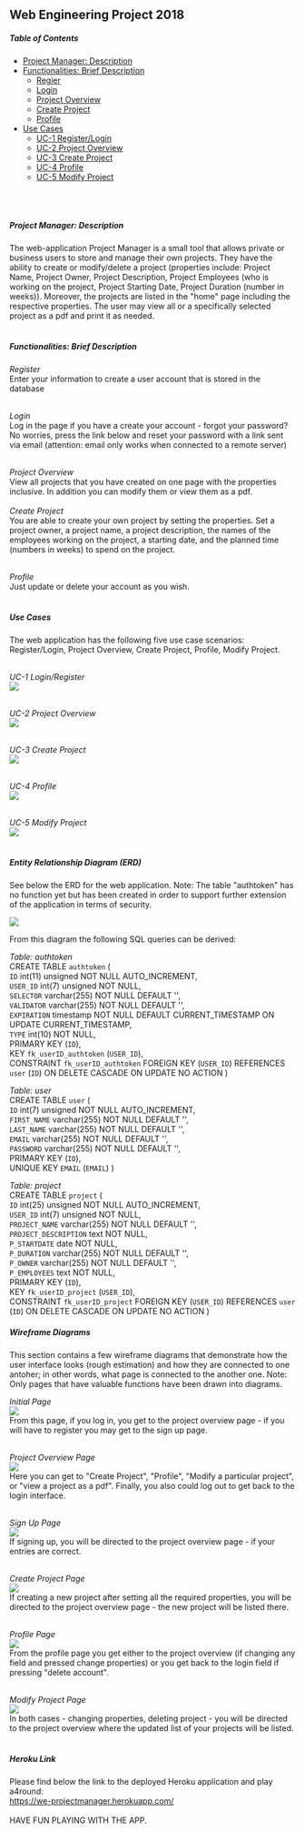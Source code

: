 ## Web Engineering Project 2018

##### Table of Contents
- [Project Manager: Description](#project-manager-description)
- [Functionalities: Brief Description](#functionalities-brief-description)
    - [Regier](#functionalities-brief-description-register)
    - [Login](#functionalities-brief-description-login)
    - [Project Overview](#functionalities-brief-description-project-overview)
    - [Create Project](#functionalities-brief-description-create-project)
    - [Profile](#functionalities-brief-description-profile)
- [Use Cases](#use-cases)
    - [UC-1 Register/Login](#use-cases-uc-1-register-login)
    - [UC-2 Project Overview](#use-cases-uc-2-project-overview)
    - [UC-3 Create Project](#use-cases-uc-3-create-project)
    - [UC-4 Profile](#use-cases-uc-4-profile)
    - [UC-5 Modify Project](#use-cases-uc-5-modify-project)   

<br>
<br>

##### Project Manager: Description
The web-application Project Manager is a small tool that allows private or business users to
store and manage their own projects. They have the ability to create or modify/delete a project 
(properties include: Project Name, Project Owner, Project Description, Project Employees (who is
working on the project, Project Starting Date, Project Duration (number in weeks)). Moreover, the
projects are listed in the "home" page including the respective properties. The user may view all
or a specifically selected project as a pdf and print it as needed.
<br>
<br>

##### Functionalities: Brief Description
_Register_
<br>
Enter your information to create a user account that is stored in the database
<br>
<br>

_Login_
<br>
Log in the page if you have a create your account - forgot your password? No worries, press the link
below and reset your password with a link sent via email (attention: email only works when connected
to a remote server)
<br>
<br>

_Project Overview_
<br>
View all projects that you have created on one page with the properties inclusive. In addition
you can modify them or view them as a pdf.
<br>
<br>
_Create Project_
<br>
You are able to create your own project by setting the properties. Set a project owner, a project
name, a project description, the names of the employees working on the project, a starting date, and
the planned time (numbers in weeks) to spend on the project.
<br>
<br>

_Profile_
<br>
Just update or delete your account as you wish.
<br>
<br>

##### Use Cases
The web application has the following five use case scenarios: Register/Login, Project Overview, 
Create Project, Profile, Modify Project.
<br>
<br>

_UC-1 Login/Register_
<br>
![](modelling/usecases/UC-1_Login_Register.png)
<br>
<br>

_UC-2 Project Overview_
<br>
![](modelling/usecases/UC-2_ProjectOverview.png)
<br>
<br>

_UC-3 Create Project_
<br>
![](modelling/usecases/UC-3_CreateProject.png)
<br>
<br>

_UC-4 Profile_
<br>
![](modelling/usecases/UC-4_Profile.png)
<br>
<br>

_UC-5 Modify Project_
<br>
![](modelling/usecases/UC-5_ModifyProject.png)
<br>
<br>

##### Entity Relationship Diagram (ERD)
See below the ERD for the web application. Note: The table "authtoken" has no function yet but has
been created in order to support further extension of the application in terms of security.

![](modelling/erd/ERD_WE_PM.png)
<br>

From this diagram the following SQL queries can be derived:
<br>

_Table: authtoken_
<br>
CREATE TABLE `authtoken` (<br>
  `ID` int(11) unsigned NOT NULL AUTO_INCREMENT,<br>
  `USER_ID` int(7) unsigned NOT NULL,<br>
  `SELECTOR` varchar(255) NOT NULL DEFAULT '',<br>
  `VALIDATOR` varchar(255) NOT NULL DEFAULT '',<br>
  `EXPIRATION` timestamp NOT NULL DEFAULT CURRENT_TIMESTAMP ON UPDATE CURRENT_TIMESTAMP,<br>
  `TYPE` int(10) NOT NULL,<br>
  PRIMARY KEY (`ID`),<br>
  KEY `fk_userID_authtoken` (`USER_ID`),<br>
  CONSTRAINT `fk_userID_authtoken` FOREIGN KEY (`USER_ID`) REFERENCES `user` (`ID`) 
  ON DELETE CASCADE ON UPDATE NO ACTION
)<br>

_Table: user_
<br>
CREATE TABLE `user` (<br>
  `ID` int(7) unsigned NOT NULL AUTO_INCREMENT,<br>
  `FIRST_NAME` varchar(255) NOT NULL DEFAULT '',<br>
  `LAST_NAME` varchar(255) NOT NULL DEFAULT '',<br>
  `EMAIL` varchar(255) NOT NULL DEFAULT '',<br>
  `PASSWORD` varchar(255) NOT NULL DEFAULT '',<br>
  PRIMARY KEY (`ID`),<br>
  UNIQUE KEY `EMAIL` (`EMAIL`)
)<br>

_Table: project_
<br>
CREATE TABLE `project` (<br>
  `ID` int(25) unsigned NOT NULL AUTO_INCREMENT,<br>
  `USER_ID` int(7) unsigned NOT NULL,<br>
  `PROJECT_NAME` varchar(255) NOT NULL DEFAULT '',<br>
  `PROJECT_DESCRIPTION` text NOT NULL,<br>
  `P_STARTDATE` date NOT NULL,<br>
  `P_DURATION` varchar(255) NOT NULL DEFAULT '',<br>
  `P_OWNER` varchar(255) NOT NULL DEFAULT '',<br>
  `P_EMPLOYEES` text NOT NULL,<br>
  PRIMARY KEY (`ID`),<br>
  KEY `fk_userID_project` (`USER_ID`),<br>
  CONSTRAINT `fk_userID_project` FOREIGN KEY (`USER_ID`) REFERENCES `user` (`ID`) 
  ON DELETE CASCADE ON UPDATE NO ACTION
)<br>

##### Wireframe Diagrams
This section contains a few wireframe diagrams that demonstrate how the user interface looks (rough
estimation) and how they are connected to one antoher; in other words, what page is connected to
the another one. Note: Only pages that have valuable functions have been drawn into diagrams.
<br>

_Initial Page_
<br>
![](modelling/wireframe/Login-Page.png)
<br>
From this page, if you log in, you get to the project overview page - if you will have to register
you may get to the sign up page.
<br>
<br>

_Project Overview Page_
<br>
![](modelling/wireframe/ProjectOverview-Page.png)
<br>
Here you can get to "Create Project", "Profile", "Modify a particular project", or "view a project
as a pdf". Finally, you also could log out to get back to the login interface.
<br>
<br>

_Sign Up Page_
<br>
![](modelling/wireframe/Signup-Page.png)
<br>
If signing up, you will be directed to the project overview page - if your entries are correct.
<br>
<br>

_Create Project Page_
<br>
![](modelling/wireframe/CreateProject-Page.png)
<br>
If creating a new project after setting all the required properties, you will be directed to the
project overview page - the new project will be listed there.
<br>
<br>

_Profile Page_
<br>
![](modelling/wireframe/Profile-Page.png)
<br>
From the profile page you get either to the project overview (if changing any field and pressed
change properties) or you get back to the login field if pressing "delete account".
<br>
<br>

_Modify Project Page_
<br>
![](modelling/wireframe/ModifyProject-Page.png)
<br>
In both cases - changing properties, deleting project - you will be directed to the project overview
where the updated list of your projects will be listed.
<br>
<br>

##### Heroku Link
Please find below the link to the deployed Heroku application and play a4round:
<br>
https://we-projectmanager.herokuapp.com/
<br>
<br>
HAVE FUN PLAYING WITH THE APP.